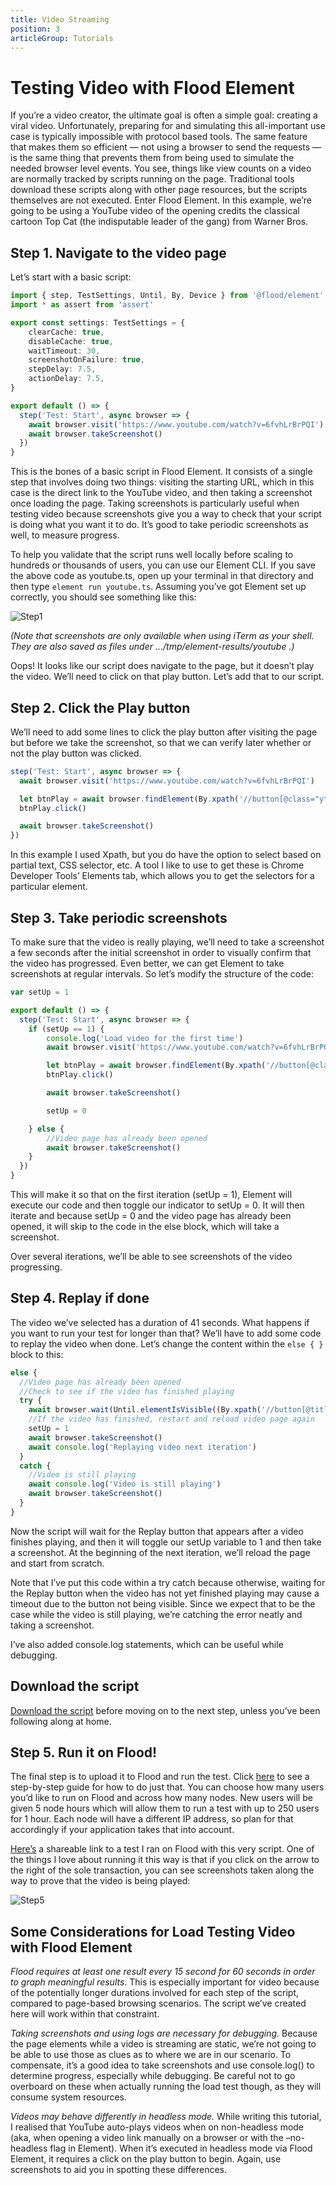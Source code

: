 ```yaml
---
title: Video Streaming
position: 3
articleGroup: Tutorials
---
```


# Testing Video with Flood Element

If you’re a video creator, the ultimate goal is often a simple goal: creating a viral video. Unfortunately, preparing for and simulating this all-important use case is typically impossible with protocol based tools. The same feature that makes them so efficient — not using a browser to send the requests — is the same thing that prevents them from being used to simulate the needed browser level events. You see, things like view counts on a video are normally tracked by scripts running on the page. Traditional tools download these scripts along with other page resources, but the scripts themselves are not executed. Enter Flood Element. In this example, we’re going to be using a YouTube video of the opening credits the classical cartoon Top Cat (the indisputable leader of the gang) from Warner Bros.

## Step 1. Navigate to the video page

Let’s start with a basic script:

```typescript
import { step, TestSettings, Until, By, Device } from '@flood/element'
import * as assert from 'assert'

export const settings: TestSettings = {
	clearCache: true,
	disableCache: true,
	waitTimeout: 30,
    screenshotOnFailure: true,
    stepDelay: 7.5,
    actionDelay: 7.5,
}

export default () => {
  step('Test: Start', async browser => {
    await browser.visit('https://www.youtube.com/watch?v=6fvhLrBrPQI')
    await browser.takeScreenshot()
  })
}
```

This is the bones of a basic script in Flood Element. It consists of a single step that involves doing two things: visiting the starting URL, which in this case is the direct link to the YouTube video, and then taking a screenshot once loading the page. Taking screenshots is particularly useful when testing video because screenshots give you a way to check that your script is doing what you want it to do. It’s good to take periodic screenshots as well, to measure progress.

To help you validate that the script runs well locally before scaling to hundreds or thousands of users, you can use our Element CLI. If you save the above code as youtube.ts, open up your terminal in that directory and then type `element run youtube.ts`. Assuming you’ve got Element set up correctly, you should see something like this:

![Step1](https://lh3.googleusercontent.com/pkjzl0qadFy9cEXRt7aX4rdTmYmc7N6wcTU7yUTX26VXxwN6I3oLc5fRANMaBaTDrgCZBsh8Vc97x2v_cFXtr995m7j_Uk83HPQQwLcgnaB4kIsqLLGIhfZjo38cfO_cMM-rJhFP)

_(Note that screenshots are only available when using iTerm as your shell. They are also saved as files under …/tmp/element-results/youtube .)_

Oops! It looks like our script does navigate to the page, but it doesn’t play the video. We’ll need to click on that play button. Let’s add that to our script.

## Step 2. Click the Play button

We’ll need to add some lines to click the play button after visiting the page but before we take the screenshot, so that we can verify later whether or not the play button was clicked.

```typescript
step('Test: Start', async browser => {
  await browser.visit('https://www.youtube.com/watch?v=6fvhLrBrPQI')

  let btnPlay = await browser.findElement(By.xpath('//button[@class="ytp-large-play-button ytp-button"]'))
  btnPlay.click()

  await browser.takeScreenshot()
})
```

In this example I used Xpath, but you do have the option to select based on partial text, CSS selector, etc. A tool I like to use to get these is Chrome Developer Tools’ Elements tab, which allows you to get the selectors for a particular element.

## Step 3. Take periodic screenshots

To make sure that the video is really playing, we’ll need to take a screenshot a few seconds after the initial screenshot in order to visually confirm that the video has progressed. Even better, we can get Element to take screenshots at regular intervals. So let’s modify the structure of the code:

```typescript
var setUp = 1

export default () => {
  step('Test: Start', async browser => {
    if (setUp == 1) {
        console.log('Load video for the first time')
        await browser.visit('https://www.youtube.com/watch?v=6fvhLrBrPQI')

        let btnPlay = await browser.findElement(By.xpath('//button[@class="ytp-large-play-button ytp-button"]'))
        btnPlay.click()

        await browser.takeScreenshot()

        setUp = 0

    } else {
        //Video page has already been opened
        await browser.takeScreenshot()
    }
  })
}
```

This will make it so that on the first iteration (setUp = 1), Element will execute our code and then toggle our indicator to setUp = 0. It will then iterate and because setUp = 0 and the video page has already been opened, it will skip to the code in the else block, which will take a screenshot.

Over several iterations, we’ll be able to see screenshots of the video progressing.

## Step 4. Replay if done

The video we’ve selected has a duration of 41 seconds. What happens if you want to run your test for longer than that? We’ll have to add some code to replay the video when done. Let’s change the content within the `else { }` block to this:

```typescript
else {
  //Video page has already been opened
  //Check to see if the video has finished playing
  try {
    await browser.wait(Until.elementIsVisible((By.xpath('//button[@title="Replay"]'))))
    //If the video has finished, restart and reload video page again
    setUp = 1
    await browser.takeScreenshot()
    await console.log('Replaying video next iteration')
  }
  catch {
    //Video is still playing
    await console.log('Video is still playing')
    await browser.takeScreenshot()
  }
}
```

Now the script will wait for the Replay button that appears after a video finishes playing, and then it will toggle our setUp variable to 1 and then take a screenshot. At the beginning of the next iteration, we’ll reload the page and start from scratch.

Note that I’ve put this code within a try catch because otherwise, waiting for the Replay button when the video has not yet finished playing may cause a timeout due to the button not being visible. Since we expect that to be the case while the video is still playing, we’re catching the error neatly and taking a screenshot.

I’ve also added console.log statements, which can be useful while debugging.

## Download the script

[Download the script](/docs/1.0/tutorials/youtube.ts) before moving on to the next step, unless you’ve been following along at home.

## Step 5. Run it on Flood!

The final step is to upload it to Flood and run the test. Click [here](https://help.flood.io/getting-started-with-load-testing/step-by-step-guide-flood-element) to see a step-by-step guide for how to do just that. You can choose how many users you’d like to run on Flood and across how many nodes. New users will be given 5 node hours which will allow them to run a test with up to 250 users for 1 hour.  Each node will have a different IP address, so plan for that accordingly if your application takes that into account.

[Here’s](https://api.flood.io/pfQuAGz3) a shareable link to a test I ran on Flood with this very script. One of the things I love about running it this way is that if you click on the arrow to the right of the sole transaction, you can see screenshots taken along the way to prove that the video is being played:

![Step5](https://lh6.googleusercontent.com/UR4RiRbL1Wp2oMYrSbo_YclMHJiTb8epH8poBWJBBTmrFHR4Vp7m0GVLtBzKmtjlgqe9SKN4XdMk_2vMds0FDHSdjzxpbss4QHMhdbJvti8xaP_WvKqX2FOP3FdR_X00W8nKi4jy)

## Some Considerations for Load Testing Video with Flood Element

_Flood requires at least one result every 15 second for 60 seconds in order to graph meaningful results_. This is especially important for video because of the potentially longer durations involved for each step of the script, compared to page-based browsing scenarios. The script we’ve created here will work within that constraint.

_Taking screenshots and using logs are necessary for debugging._ Because the page elements while a video is streaming are static, we’re not going to be able to use those as clues as to where we are in our scenario. To compensate, it’s a good idea to take screenshots and use console.log() to determine progress, especially while debugging. Be careful not to go overboard on these when actually running the load test though, as they will consume system resources.

_Videos may behave differently in headless mode._ While writing this tutorial, I realised that YouTube auto-plays videos when on non-headless mode (aka, when opening a video link manually on a browser or with the –no-headless flag in Element). When it’s executed in headless mode via Flood Element, it requires a click on the play button to begin. Again, use screenshots to aid you in spotting these differences.
